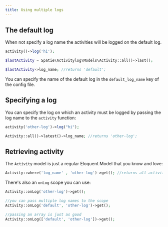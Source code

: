 ```yaml
---
title: Using multiple logs
---
```


## The default log

When not specify a log name the activities will be logged on the default log.

```php
activity()->log('hi');

$lastActivity = Spatie\Activitylog\Models\Activity::all()->last();

$lastActivity->log_name; //returns 'default';
```

You can specify the name of the default log in the `default_log_name` key of the config file.

## Specifying a log

You can specify the log on which an activity must be logged by passing the log name to the `activity` function:

```php
activity('other-log')->log("hi");

Activity::all()->latest()->log_name; //returns 'other-log';
```

## Retrieving activity

The `Activity` model is just a regular Eloquent Model that you know and love:

```php
Activity::where('log_name' , 'other-log')->get(); //returns all activity from the 'other-log'
```

There's also an `onLog` scope you can use:

```php
Activity::onLog('other-log')->get();

//you can pass multiple log names to the scope
Activity::onLog('default', 'other-log')->get();

//passing an array is just as good
Activity::onLog(['default', 'other-log'])->get();
```
